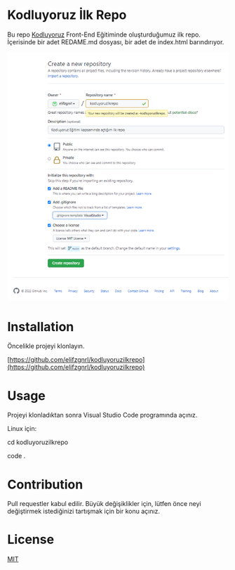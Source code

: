 # Kodluyoruz İlk Repo 
Bu repo [Kodluyoruz](https://www.kodluyoruz.org/) Front-End Eğitiminde oluşturduğumuz ilk repo. İçerisinde bir adet REDAME.md dosyası, bir adet de index.html barındırıyor.

![](ilkrepo.PNG)
# Installation
Öncelikle projeyi klonlayın. 

[https://github.com/elifzgnrl/kodluyoruzilkrepo](https://github.com/elifzgnrl/kodluyoruzilkrepo)
  
# Usage
Projeyi klonladıktan sonra Visual Studio Code programında açınız.

Linux için:

cd kodluyoruzilkrepo

code .

# Contribution
Pull requestler kabul edilir. Büyük değişiklikler için, lütfen önce neyi değiştirmek istediğinizi tartışmak için bir konu açınız.

# License
[MIT](https://choosealicense.com/licenses/mit/)
